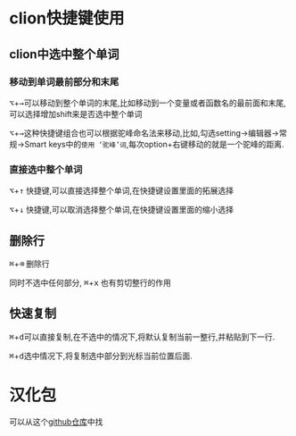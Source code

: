 # clion快捷键使用

## clion中选中整个单词

### 移动到单词最前部分和末尾

<kbd>⌥</kbd>+<kbd>→</kbd>可以移动到整个单词的末尾,比如移动到一个变量或者函数名的最前面和末尾,可以选择增加shift来是否选中整个单词

<kbd>⌥</kbd>+<kbd>→</kbd>这种快捷键组合也可以根据驼峰命名法来移动,比如,勾选setting->编辑器->常规->Smart keys中的`使用 ‘驼峰’词`,每次option+右键移动的就是一个驼峰的距离.

### 直接选中整个单词

<kbd>⌥</kbd>+<kbd>↑</kbd> 快捷键,可以直接选择整个单词,在快捷键设置里面的拓展选择

<kbd>⌥</kbd>+<kbd>↓</kbd> 快捷键,可以取消选择整个单词,在快捷键设置里面的缩小选择

## 删除行

<kbd>⌘</kbd>+<kbd>⌫</kbd> 删除行

同时不选中任何部分, <kbd>⌘</kbd>+<kbd>x</kbd> 也有剪切整行的作用

## 快速复制

<kbd>⌘</kbd>+<kbd>d</kbd>可以直接复制,在不选中的情况下,将默认复制当前一整行,并粘贴到下一行.

<kbd>⌘</kbd>+<kbd>d</kbd>选中情况下,将复制选中部分到光标当前位置后面.

# 汉化包

可以从这个[github仓库](https://github.com/pingfangx/jetbrains-in-chinese)中找
